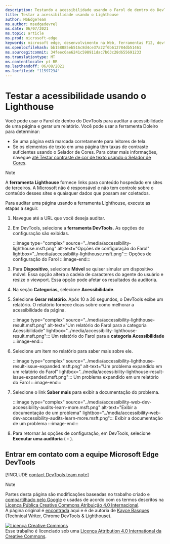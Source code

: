 ```yaml
---
description: Testando a acessibilidade usando o Farol de dentro do DevTools.
title: Testar a acessibilidade usando o Lighthouse
author: MSEdgeTeam
ms.author: msedgedevrel
ms.date: 06/07/2021
ms.topic: article
ms.prod: microsoft-edge
keywords: microsoft edge, desenvolvimento na Web, ferramentas F12, devtools
ms.openlocfilehash: bb158085eb516c8d4ce37a22f6b612784db51461
ms.sourcegitcommit: 34feec6ae6241c598911dac7b63c28d655691233
ms.translationtype: MT
ms.contentlocale: pt-BR
ms.lasthandoff: 06/08/2021
ms.locfileid: "11597234"
---
```

<!-- this article was created on 05/11/2021 by moving a section out from the "Accessibility reference" article (reference.md) -->
<!-- Copyright Kayce Basques 

   Licensed under the Apache License, Version 2.0 (the "License");
   you may not use this file except in compliance with the License.
   You may obtain a copy of the License at

       https://www.apache.org/licenses/LICENSE-2.0

   Unless required by applicable law or agreed to in writing, software
   distributed under the License is distributed on an "AS IS" BASIS,
   WITHOUT WARRANTIES OR CONDITIONS OF ANY KIND, either express or implied.
   See the License for the specific language governing permissions and
   limitations under the License.  -->  

# <a name="test-accessibility-using-lighthouse"></a>Testar a acessibilidade usando o Lighthouse

Você pode usar o Farol de dentro do DevTools para auditar a acessibilidade de uma página e gerar um relatório. Você pode usar a ferramenta Doleiro para determinar:

*   Se uma página está marcada corretamente para leitores de tela.  
*   Se os elementos de texto em uma página têm taxas de contraste suficientes usando o Selador de Cores. Para obter mais informações, navegue [até Testar contraste de cor de texto usando o Selador de Cores](color-picker.md).   

> [!NOTE]
> A **ferramenta Lighthouse** fornece links para conteúdo hospedado em sites de terceiros.  A Microsoft não é responsável e não tem controle sobre o conteúdo desses sites e quaisquer dados que possam ser coletados.  

Para auditar uma página usando a ferramenta Lighthouse, execute as etapas a seguir.

1.  Navegue até a URL que você deseja auditar.
1.  Em DevTools, selecione a **ferramenta DevTools.**  As opções de configuração são exibidas.
    
    :::image type="complex" source="../media/accessibility-lighthouse.msft.png" alt-text="Opções de configuração do Farol" lightbox="../media/accessibility-lighthouse.msft.png":::
       Opções de configuração do Farol
    :::image-end:::  
    
1.  Para **Dispositivo**, selecione **Móvel** se quiser simular um dispositivo móvel.  Essa opção altera a cadeia de caracteres do agente do usuário e resize o viewport.  Essa opção pode afetar os resultados da auditoria.
1.  Na seção **Categorias,** selecione **Acessibilidade**.
1.  Selecione **Gerar relatório**. Após 10 a 30 segundos, o DevTools exibe um relatório.  O relatório fornece dicas sobre como melhorar a acessibilidade da página.  
    
    :::image type="complex" source="../media/accessibility-lighthouse-result.msft.png" alt-text="Um relatório do Farol para a categoria Acessibilidade" lightbox="../media/accessibility-lighthouse-result.msft.png":::
       Um relatório do Farol para a **categoria Acessibilidade**
    :::image-end:::  
    
1.  Selecione um item no relatório para saber mais sobre ele.  
    
    :::image type="complex" source="../media/accessibility-lighthouse-result-issue-expanded.msft.png" alt-text="Um problema expandido em um relatório do Farol" lightbox="../media/accessibility-lighthouse-result-issue-expanded.msft.png":::
       Um problema expandido em um relatório do Farol
    :::image-end:::  
    
1.  Selecione o link **Saber mais** para exibir a documentação do problema.
    
    :::image type="complex" source="../media/accessibility-web-dev-accessibility-audits-learn-more.msft.png" alt-text="Exibir a documentação de um problema" lightbox="../media/accessibility-web-dev-accessibility-audits-learn-more.msft.png":::
       Exibir a documentação de um problema
    :::image-end:::  

1.  Para retornar às opções de configuração, em DevTools, selecione **Executar uma auditoria** ( `+` ).    


## <a name="getting-in-touch-with-the-microsoft-edge-devtools-team"></a>Entrar em contato com a equipe Microsoft Edge DevTools  

[!INCLUDE [contact DevTools team note](../includes/contact-devtools-team-note.md)]  


> [!NOTE]
> Partes desta página são modificações baseadas no trabalho criado e [compartilhado pelo Google][GoogleSitePolicies] e usadas de acordo com os termos descritos na [Licença Pública Creative Commons Atribuição 4.0 Internacional][CCA4IL].  
> A página original é [encontrada](https://developers.google.com/web/tools/chrome-devtools/accessibility/reference) aqui e é de autoria de [Kayce Basques][KayceBasques] \(Technical Writer, Chrome DevTools \& Lighthouse\).  

[![Licença Creative Commons][CCby4Image]][CCA4IL]  
Esse trabalho é licenciado sob uma [Licença Attribution 4.0 International da Creative Commons][CCA4IL].  


<!-- links -->  
[ChromeWebStoreAxe]: https://chrome.google.com/webstore/detail/axe/lhdoppojpmngadmnindnejefpokejbdd?hl=en-US "axe - Teste de Acessibilidade da Web - Chrome Web Store"  
[CCA4IL]: https://creativecommons.org/licenses/by/4.0  
[CCby4Image]: https://i.creativecommons.org/l/by/4.0/88x31.png  
[GoogleSitePolicies]: https://developers.google.com/terms/site-policies  
[KayceBasques]: https://developers.google.com/web/resources/contributors/kaycebasques  
